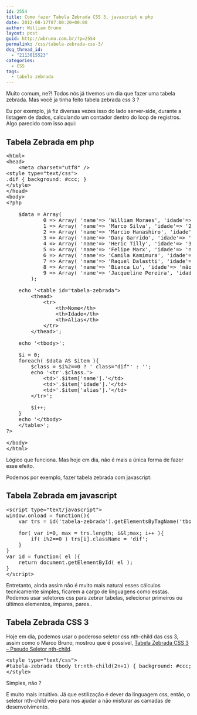 ```yaml
---
id: 2554
title: Como fazer Tabela Zebrada CSS 3, javascript e php
date: 2012-08-17T07:00:20+00:00
author: William Bruno
layout: post
guid: http://wbruno.com.br/?p=2554
permalink: /css/tabela-zebrada-css-3/
dsq_thread_id:
  - "2113815523"
categories:
  - CSS
tags:
  - tabela zebrada
---
```

Muito comum, ne?! Todos nós já tivemos um dia que fazer uma tabela zebrada. Mas você ja tinha feito tabela zebrada css 3 ?

Eu por exemplo, já fiz diversas vezes isso do lado server-side, durante a listagem de dados, calculando um contador dentro do loop de registros. Algo parecido com isso aqui:
  
<!--more-->

## Tabela Zebrada em php

<pre name="code" class="html">&lt;html>
&lt;head>
	&lt;meta charset="utf8" />
&lt;style type="text/css">
.dif { background: #ccc; }
&lt;/style>
&lt;/head>
&lt;body>
&lt;?php

	$data = Array(
			0 => Array( 'name'=> 'William Moraes', 'idade'=> '23 anos', 'alias'=> 'wbruno' ),
			1 => Array( 'name'=> 'Marco Silva', 'idade'=> '24 anos', 'alias'=> 'jorge alex' ),
			2 => Array( 'name'=> 'Marcio Hanashiro', 'idade'=> '25 anos', 'alias'=> 'japa' ),
			3 => Array( 'name'=> 'Dany Garrido', 'idade'=> 'não sei', 'alias'=> 'delicinha' ),
			4 => Array( 'name'=> 'Heric Tilly', 'idade'=> '32 anos', 'alias'=> 'tilly' ),
			5 => Array( 'name'=> 'Felipe Marx', 'idade'=> 'não sei', 'alias'=> 'marx' ),
			6 => Array( 'name'=> 'Camila Kamimura', 'idade'=> 'não sei', 'alias'=> 'japinha' ),
			7 => Array( 'name'=> 'Raquel Dalastti', 'idade'=> 'não sei', 'alias'=> 'dalastti' ),
			8 => Array( 'name'=> 'Bianca Lu', 'idade'=> 'não sei', 'alias'=> 'luttenchuijlkwypl' ),
			9 => Array( 'name'=> 'Jacqueline Pereira', 'idade'=> 'não sei', 'alias'=> 'jacque' )
		);

	echo '&lt;table id="tabela-zebrada">
		&lt;thead>
			&lt;tr>
				&lt;th>Nome&lt;/th>
				&lt;th>Idade&lt;/th>
				&lt;th>Alias&lt;/th>
			&lt;/tr>
		&lt;/thead>';

	echo '&lt;tbody>';

	$i = 0;
	foreach( $data AS $item ){
		$class = $i%2==0 ? ' class="dif"' : '';
		echo '&lt;tr'.$class.'>
			&lt;td>'.$item['name'].'&lt;/td>
			&lt;td>'.$item['idade'].'&lt;/td>
			&lt;td>'.$item['alias'].'&lt;/td>
		&lt;/tr>';

		$i++;
	}
	echo '&lt;/tbody>
	&lt;/table>';
?>

&lt;/body>
&lt;/html>
</pre>

Lógico que funciona. Mas hoje em dia, não é mais a única forma de fazer esse efeito.

Podemos por exemplo, fazer tabela zebrada com javascript:

## Tabela Zebrada em javascript

<pre name="code" class="php">&lt;script type="text/javascript">
window.onload = function(){
	var trs = id('tabela-zebrada').getElementsByTagName('tbody')[0].getElementsByTagName('tr');

	for( var i=0, max = trs.length; i&l;max; i++ ){
		if( i%2==0 ) trs[i].className = 'dif';
	}
}
var id = function( el ){
	return document.getElementById( el );
}
&lt;/script>
</pre>

Entretanto, ainda assim não é muito mais natural esses cálculos tecnicamente simples, ficarem a cargo de linguagens como esstas. Podemos usar seletores css para zebrar tabelas, selecionar primeiros ou últimos elementos, ímpares, pares.. 

## Tabela Zebrada CSS 3

Hoje em dia, podemos usar o poderoso seletor css nth-child das css 3, assim como o Marco Bruno, mostrou que é possível, [Tabela Zebrada CSS 3 – Pseudo Seletor nth-child](http://marcobruno.com.br/css3/tabela-zebrada-css-3/ "Tabela Zebrada CSS 3 – Pseudo Seletor nth-child").

<pre name="code" class="css">&lt;style type="text/css">
#tabela-zebrada tbody tr:nth-child(2n+1) { background: #ccc; }
&lt;/style></pre>

Simples, não ?
  
E muito mais intuitivo. Já que estilização é dever da linguagem css, então, o seletor nth-child veio para nos ajudar a não misturar as camadas de desenvolvimento.